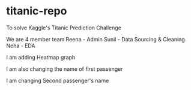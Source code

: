 # titanic-repo
To solve Kaggle's Titanic Prediction Challenge

We are 4 member team
Reena - Admin
Sunil - Data Sourcing & Cleaning
Neha - EDA

I am adding Heatmap graph

I am also changing the name of first passenger


I am changing Second passenger's name
